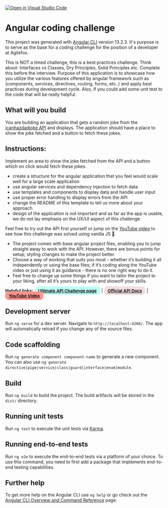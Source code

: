 [![Open in Visual Studio Code](https://classroom.github.com/assets/open-in-vscode-f059dc9a6f8d3a56e377f745f24479a46679e63a5d9fe6f495e02850cd0d8118.svg)](https://classroom.github.com/online_ide?assignment_repo_id=7025838&assignment_repo_type=AssignmentRepo)
# Angular coding challenge

This project was generated with [Angular CLI](https://github.com/angular/angular-cli) version 13.2.3. It's purpose is to serve as the base for a coding challenge for the position of a developer at Agilefox.

This is NOT a timed challenge, this is a best practices challenge. Think about: Interfaces vs Classes, Dry Principles, Solid Principles etc. Complete this before the interview. Purpose of this application is to showcase how you utilize the various features offered by angular framework such as (components, services, directives, routing, forms, etc..) and apply best practices during development cycle. Also, if you could add some unit test to the code that will be really helpful.

## What will you build

You are building an application that gets a random joke from the [icanhazdadjoke API](https://icanhazdadjoke.com/api) and displays. The application should have a place to show the joke fetched and a button to fetch these jokes. 

## Instructions:
Implement an area to show the joke fetched from the API and a button which on click would fetch these jokes.

* create a structure for the angular application that you feel would scale well for a large scale application
* use angular services and dependency injection to fetch data
* use templates and components to display data and handle user input
* use proper error handling to display errors from the API
* change the README of this template to tell us more about your approach
* design of the application is not important and as far as the app is usable, we do not lay emphasis on the UX/UI aspect of this challenge

Feel free to try out the API first yourself or jump on the [YouTube video](https://youtu.be/fzzZFoHcEcw) to see how this challenge was solved using vanilla JS 🐣

- The project comes with base angular project files, enabling you to jump straight away to work with the API. However, there are bonus points for setup, styling changes to make the project better.
- Choose a way of working that suits you most - whether it’s building it all independently or using the base files; if it’s coding along the YouTube video or just using it as guidance - there is no one right way to do it.
- Feel free to change up some things if you want to tailor the project to your liking, after all it’s yours to play with and showoff your skills.

<b>Helpful links:</b>
<a href="https://theultimateapichallenge.com/dad-jokes-api" target="_blank" rel="noopener noreferrer"
    style="padding:0.35rem 0.7rem;
    color: black;
    background: #BDFFF3;
    border-radius:10px;
    font-size:0.85rem;
    font-weight:600;">Ultimate API Challenge page</a> |
<a href="https://icanhazdadjoke.com/api" target="_blank" rel="noopener noreferrer"
    style="padding:0.35rem 0.7rem;
    color: black;
    background: #F1DEDE;
    border-radius:10px;
    font-size:0.85rem;
    font-weight:600;">Official API Docs</a> |
<a href="https://youtu.be/fzzZFoHcEcw" target="_blank" rel="noopener noreferrer"
    style="padding:0.35rem 0.7rem;
    color: black;
    background: #FE938C;
    border-radius:10px;
    font-size:0.85rem;
    font-weight:600;">YouTube Video</a> 

## Development server

Run `ng serve` for a dev server. Navigate to `http://localhost:4200/`. The app will automatically reload if you change any of the source files.

## Code scaffolding

Run `ng generate component component-name` to generate a new component. You can also use `ng generate directive|pipe|service|class|guard|interface|enum|module`.

## Build

Run `ng build` to build the project. The build artifacts will be stored in the `dist/` directory.

## Running unit tests

Run `ng test` to execute the unit tests via [Karma](https://karma-runner.github.io).

## Running end-to-end tests

Run `ng e2e` to execute the end-to-end tests via a platform of your choice. To use this command, you need to first add a package that implements end-to-end testing capabilities.

## Further help

To get more help on the Angular CLI use `ng help` or go check out the [Angular CLI Overview and Command Reference](https://angular.io/cli) page.
